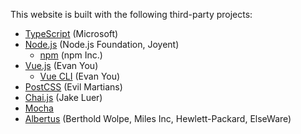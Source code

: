 This website is built with the following third-party projects:

- [TypeScript] (Microsoft)
- [Node.js] (Node.js Foundation, Joyent)
	- [npm] (npm Inc.)
- [Vue.js] (Evan You)
	- [Vue CLI] (Evan You)
- [PostCSS] (Evil Martians)
- [Chai.js] (Jake Luer)
- [Mocha]
- [Albertus] (Berthold Wolpe, Miles Inc, Hewlett-Packard, ElseWare)


[TypeScript]: http://www.typescriptlang.org/
[Node.js]: https://nodejs.org/
[npm]: https://www.npmjs.com/
[Vue.js]: https://vuejs.org/
[Vue CLI]: https://cli.vuejs.org/
[PostCSS]: https://postcss.org/
[Chai.js]: https://www.chaijs.com/
[Mocha]: https://mochajs.org/
[Albertus]: https://github.com/greyscalepress/font-specimens/tree/master/fonts/encore_des_fontes_manu/A028
